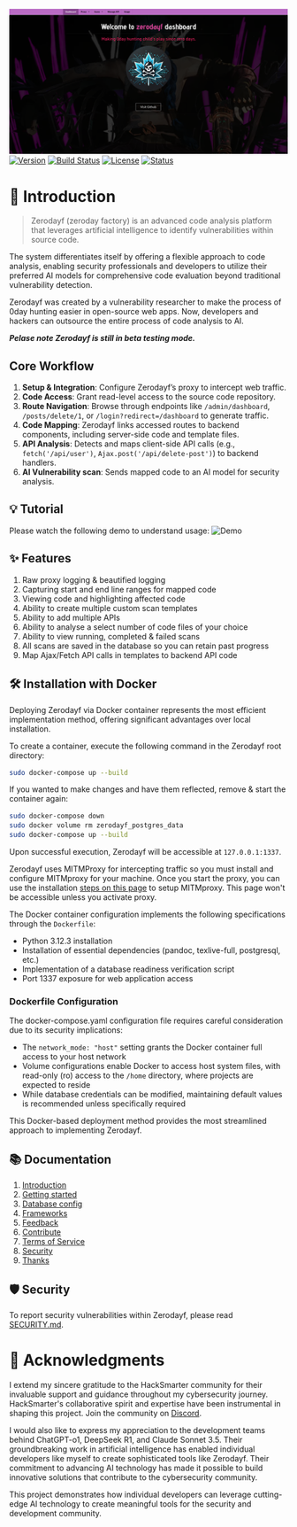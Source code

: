 ![Project Logo](./app/static/image/dashboard.png)
[![Version](https://shields.io/badge/version-0.6.0--beta-orange)]()
[![Build Status](https://shields.io/badge/build-passing-green)]()
[![License](https://shields.io/badge/license-MIT-blue)]()
[![Status](https://shields.io/badge/status-beta-yellow)]()


# 🌟 Introduction
> Zerodayf (zeroday factory) is an advanced code analysis platform that leverages artificial intelligence to identify vulnerabilities within source code. 

The system differentiates itself by offering a flexible approach to code analysis, enabling security professionals and developers to utilize their preferred AI models for comprehensive code evaluation beyond traditional vulnerability detection.

Zerodayf was created by a vulnerability researcher to make the process of 0day hunting easier in open-source web apps. Now, developers and hackers can outsource the entire process of code analysis to AI.

_**Pelase note Zerodayf is still in beta testing mode.**_


## Core Workflow
1. **Setup & Integration**: Configure Zerodayf’s proxy to intercept web traffic.
2. **Code Access**: Grant read-level access to the source code repository.
3. **Route Navigation**: Browse through endpoints like `/admin/dashboard`, `/posts/delete/1`, or `/login?redirect=/dashboard` to generate traffic.
4. **Code Mapping**: Zerodayf links accessed routes to backend components, including server-side code and template files.
5. **API Analysis**: Detects and maps client-side API calls (e.g., `fetch('/api/user')`, `Ajax.post('/api/delete-post')`) to backend handlers.
6. **AI Vulnerability scan**: Sends mapped code to an AI model for security analysis.


## 💡 Tutorial
Please watch the following demo to understand usage:
![Demo](./app/docs/zerodayf-demo.gif)

## ✨ Features
1. Raw proxy logging & beautified logging
2. Capturing start and end line ranges for mapped code
3. Viewing code and highlighting affected code
4. Ability to create multiple custom scan templates
5. Ability to add multiple APIs 
6. Ability to analyse a select number of code files of your choice
7. Ability to view running, completed & failed scans 
8. All scans are saved in the database so you can retain past progress
9. Map Ajax/Fetch API calls in templates to backend API code 

## 🛠️ Installation with Docker
Deploying Zerodayf via Docker container represents the most efficient implementation method, offering significant advantages over local installation.

To create a container, execute the following command in the Zerodayf root directory:
```bash
sudo docker-compose up --build
```

If you wanted to make changes and have them reflected, remove & start the container again:
```bash
sudo docker-compose down
sudo docker volume rm zerodayf_postgres_data
sudo docker-compose up --build
```


Upon successful execution, Zerodayf will be accessible at `127.0.0.1:1337`. 

Zerodayf uses MITMProxy for intercepting traffic so you must install and configure MITMproxy for your machine. Once you start the proxy, you can use the installation [steps on this page](https://mitm.it/) to setup MITMproxy. This page won't be accessible unless you activate proxy. 

The Docker container configuration implements the following specifications through the `Dockerfile`:
- Python 3.12.3 installation
- Installation of essential dependencies (pandoc, texlive-full, postgresql, etc.)
- Implementation of a database readiness verification script
- Port 1337 exposure for web application access

### Dockerfile Configuration
The docker-compose.yaml configuration file requires careful consideration due to its security implications:
- The `network_mode: "host"` setting grants the Docker container full access to your host network
- Volume configurations enable Docker to access host system files, with read-only (ro) access to the `/home` directory, where projects are expected to reside
- While database credentials can be modified, maintaining default values is recommended unless specifically required

This Docker-based deployment method provides the most streamlined approach to implementing Zerodayf.

## 📚 Documentation
1. [Introduction](./app/docs/1_intro.md)
2. [Getting started](./app/docs/2_getting_started.md)
3. [Database config](./app/docs/3_database_config.md)
4. [Frameworks](./app/docs/4_frameworks.md)
5. [Feedback](./app/docs/5_feedback.md)
6. [Contribute](./app/docs/6_contribute.md)
7. [Terms of Service](./app/docs/7_terms_of_service.md)
8. [Security](./app/docs/8_security.md)
9. [Thanks](./app/docs/9_thanks.md)

## 🛡️ Security
To report security vulnerabilities within Zerodayf, please read [SECURITY.md](./app/docs/8_security.md).


# 🤝 Acknowledgments
I extend my sincere gratitude to the HackSmarter community for their invaluable support and guidance throughout my cybersecurity journey. HackSmarter's collaborative spirit and expertise have been instrumental in shaping this project. Join the community on [Discord](https://discord.gg/HYAFwSSu7f).

I would also like to express my appreciation to the development teams behind ChatGPT-o1, DeepSeek R1, and Claude Sonnet 3.5. Their groundbreaking work in artificial intelligence has enabled individual developers like myself to create sophisticated tools like Zerodayf. Their commitment to advancing AI technology has made it possible to build innovative solutions that contribute to the cybersecurity community.

This project demonstrates how individual developers can leverage cutting-edge AI technology to create meaningful tools for the security and development community.

